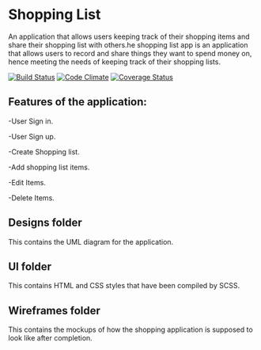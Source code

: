 # Shopping List
An application that allows users keeping track of their shopping items and share their shopping list with others.he shopping list app is an application that allows users to record and share things they want to spend money on, hence meeting the needs of keeping track of their shopping lists.

[![Build Status](https://travis-ci.org/serubirikenny/ShoppingList.svg?branch=master)](https://travis-ci.org/serubirikenny/ShoppingList)
[![Code Climate](https:.//codeclimate.com/github/codeclimate/codeclimate/badges/gpa.svg)](https://codeclimate.com/github/codeclimate/codeclimate)
[![Coverage Status](https://coveralls.io/repos/github/serubirikenny/ShoppingList/badge.svg?branch=master)](https://coveralls.io/github/serubirikenny/ShoppingList?branch=master)

## Features of the application:

-User Sign in.

-User Sign up.

-Create Shopping list.

-Add shopping list items.

-Edit Items.

-Delete Items.


## Designs folder
This contains the UML diagram for the application.

## UI folder 
This contains HTML and CSS styles that have been compiled by SCSS.

## Wireframes folder 
This contains the mockups of how the shopping application is supposed to look like after completion.

